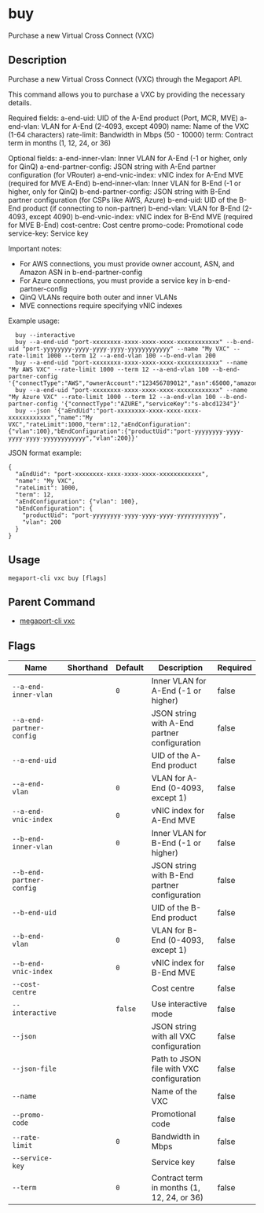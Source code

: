 # buy

Purchase a new Virtual Cross Connect (VXC)

## Description

Purchase a new Virtual Cross Connect (VXC) through the Megaport API.

This command allows you to purchase a VXC by providing the necessary details.

Required fields:
  a-end-uid: UID of the A-End product (Port, MCR, MVE)
  a-end-vlan: VLAN for A-End (2-4093, except 4090)
  name: Name of the VXC (1-64 characters)
  rate-limit: Bandwidth in Mbps (50 - 10000)
  term: Contract term in months (1, 12, 24, or 36)

Optional fields:
  a-end-inner-vlan: Inner VLAN for A-End (-1 or higher, only for QinQ)
  a-end-partner-config: JSON string with A-End partner configuration (for VRouter)
  a-end-vnic-index: vNIC index for A-End MVE (required for MVE A-End)
  b-end-inner-vlan: Inner VLAN for B-End (-1 or higher, only for QinQ)
  b-end-partner-config: JSON string with B-End partner configuration (for CSPs like AWS, Azure)
  b-end-uid: UID of the B-End product (if connecting to non-partner)
  b-end-vlan: VLAN for B-End (2-4093, except 4090)
  b-end-vnic-index: vNIC index for B-End MVE (required for MVE B-End)
  cost-centre: Cost centre
  promo-code: Promotional code
  service-key: Service key

Important notes:
  - For AWS connections, you must provide owner account, ASN, and Amazon ASN in b-end-partner-config
  - For Azure connections, you must provide a service key in b-end-partner-config
  - QinQ VLANs require both outer and inner VLANs
  - MVE connections require specifying vNIC indexes

Example usage:

```
  buy --interactive
  buy --a-end-uid "port-xxxxxxxx-xxxx-xxxx-xxxx-xxxxxxxxxxxx" --b-end-uid "port-yyyyyyyy-yyyy-yyyy-yyyy-yyyyyyyyyyyy" --name "My VXC" --rate-limit 1000 --term 12 --a-end-vlan 100 --b-end-vlan 200
  buy --a-end-uid "port-xxxxxxxx-xxxx-xxxx-xxxx-xxxxxxxxxxxx" --name "My AWS VXC" --rate-limit 1000 --term 12 --a-end-vlan 100 --b-end-partner-config '{"connectType":"AWS","ownerAccount":"123456789012","asn":65000,"amazonAsn":64512}'
  buy --a-end-uid "port-xxxxxxxx-xxxx-xxxx-xxxx-xxxxxxxxxxxx" --name "My Azure VXC" --rate-limit 1000 --term 12 --a-end-vlan 100 --b-end-partner-config '{"connectType":"AZURE","serviceKey":"s-abcd1234"}'
  buy --json '{"aEndUid":"port-xxxxxxxx-xxxx-xxxx-xxxx-xxxxxxxxxxxx","name":"My VXC","rateLimit":1000,"term":12,"aEndConfiguration":{"vlan":100},"bEndConfiguration":{"productUid":"port-yyyyyyyy-yyyy-yyyy-yyyy-yyyyyyyyyyyy","vlan":200}}'
```
JSON format example:
```
{
  "aEndUid": "port-xxxxxxxx-xxxx-xxxx-xxxx-xxxxxxxxxxxx",
  "name": "My VXC",
  "rateLimit": 1000,
  "term": 12,
  "aEndConfiguration": {"vlan": 100},
  "bEndConfiguration": {
    "productUid": "port-yyyyyyyy-yyyy-yyyy-yyyy-yyyyyyyyyyyy",
    "vlan": 200
  }
}
```


## Usage

```
megaport-cli vxc buy [flags]
```



## Parent Command

* [megaport-cli vxc](megaport-cli_vxc.md)




## Flags

| Name | Shorthand | Default | Description | Required |
|------|-----------|---------|-------------|----------|
| `--a-end-inner-vlan` |  | `0` | Inner VLAN for A-End (-1 or higher) | false |
| `--a-end-partner-config` |  |  | JSON string with A-End partner configuration | false |
| `--a-end-uid` |  |  | UID of the A-End product | false |
| `--a-end-vlan` |  | `0` | VLAN for A-End (0-4093, except 1) | false |
| `--a-end-vnic-index` |  | `0` | vNIC index for A-End MVE | false |
| `--b-end-inner-vlan` |  | `0` | Inner VLAN for B-End (-1 or higher) | false |
| `--b-end-partner-config` |  |  | JSON string with B-End partner configuration | false |
| `--b-end-uid` |  |  | UID of the B-End product | false |
| `--b-end-vlan` |  | `0` | VLAN for B-End (0-4093, except 1) | false |
| `--b-end-vnic-index` |  | `0` | vNIC index for B-End MVE | false |
| `--cost-centre` |  |  | Cost centre | false |
| `--interactive` |  | `false` | Use interactive mode | false |
| `--json` |  |  | JSON string with all VXC configuration | false |
| `--json-file` |  |  | Path to JSON file with VXC configuration | false |
| `--name` |  |  | Name of the VXC | false |
| `--promo-code` |  |  | Promotional code | false |
| `--rate-limit` |  | `0` | Bandwidth in Mbps | false |
| `--service-key` |  |  | Service key | false |
| `--term` |  | `0` | Contract term in months (1, 12, 24, or 36) | false |



